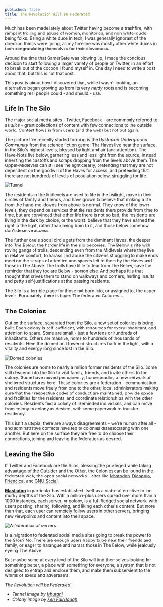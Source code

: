 ```yaml
---
published: false
title: The Revolution Will Be Federated
---
```

Much has been made lately about Twitter having become a trashfire, with rampant trolling and abuse of women, monitories, and non white-dude-being folks. Being a white dude in tech, I was generally ignorant of the direction things were going, as my timeline was mostly other white dudes in tech congratulating themselves for their cleverness.

Around the time that GamerGate was blowing up, I made the concious decision to start following a larger variety of people on Twitter, in an effort to break out of the cocoon I found myself in. One day I need to write a post about that, but this is not that post.

This post is about how I discovered that, while I wasn't looking, an alternative began growing up from its very *nerdy* roots and is becoming something real people could - and should - use.

## Life In The Silo

The major social media sites - Twitter, Facebook - are commonly referred to as *silos* - great collections of content with few connections to the outside world. Content flows in from users (and the web) but not out again.

The picture I've recently started forming is the *Dystopian Underground Community* from the science fiction genre: The Haves live near the surface, in the Silo's highest levels, blessed by light and air (and attention). The Have-Nots live below, garnering less and less light from the source, instead inheriting the castoffs and scraps dropping from the levels above them. The Upper-Midlevels can still see the light clearly, pretending that they are not dependent on the goodwill of the Haves for access, and pretending that there are not hundreds of levels of population below, struggling for life.

![Tunnel]({{site.baseurl}}/images/silo.jpg)

The residents in the Midlevels are used to life in the twilight, move in their circles of family and friends, and have grown to believe that making a life from the hand-me-downs from above is normal. They know of the lower levels, they depend on services that the residents there provide from time to time, but are convinced that either life there is not so bad, the residents are living in the dark by choice, or the worst: believe that they have earned the right to the light, rather than being born to it, and those below somehow don't deserve access.

The further one's social circle gets from the dominant Haves, the deeper into *The Below*, the harder life in the silo becomes. The Below is rife with roving gangs of trolls, descending even from the Midlevels where they live in relative comfort, to harass and abuse the citizens struggling to make ends meet on the scraps of attention and spaces left to them by the Haves and those in The Above. The trolls have little to fear from The Below, save the reminder that they too are Below - somon else. And perhaps it is that thought that drives them to stand on walkways and corners, hurling insults and petty self-justifications at the passing residents.

The Silo is a terrible place for those not born into, or assigned to, the upper levels. Fortunately, there is hope: The federated Colonies...

## The Colonies

Out on the surface, separated from the Silo, a new set of colonies is being built. Each colony is self-sufficient, with resources for every inhabitant, and attention to spare. Some are small - just a few tens or hundreds of inhabitants. Others are massive, home to hundreds of thousands of residents. Here the domed and towered structures bask in the light, with a vitality and energy long since lost in the Silo.

![Domed colonies]({{site.baseurl}}/images/ken-fairclough-ken-fairclough-microtech-lookfeel-concept-01-add-lighting.jpg)

The colonies are home to nearly a million former residents of the Silo. Some still descend into the Silo to visit family, friends, and invite others to the colony. Some have moved permanently, homesteading a new network of sheltered structures here. These colonies are a federation - communication and residents move freely from one to the other, local administrators making sure that their respective codes of conduct are maintained, provide space and facilities for the residents, and coordinate relationships with the other colonies. Residents find a colony of likeminded individuals, and can move from colony to colony as desired, with some paperwork to transfer residency.

This isn't a utopia; there are always disagreements - we're human after all - and adminstrative conflicts have led to colonies disassociating with one another. But here on the surface they are free to do choose their connections, joining and leaving the federation as desired.

## Leaving the Silo

If Twitter and Facebook are the Silos, blessing the privileged while taking advantage of the Outsider and the Other, the Colonies can be found in the federated web, the open social networks - sites like [Mastodon](https://joinmastodon.org), [Diaspora](https://joindiaspora.com/), [Friendica](http://friendi.ca/), and [GNU Social](https://www.gnu.io/social/).

**[Mastodon](https://joinmastodon.org)** in particular has established itself as a viable alternative to the murky depths of the Silo. With a million-plus users spread over more than a 1000 instances, each server, or colony, is a full-fledged social network, with users posting, sharing, following, and liking each other's content. But more than that, each user can remotely follow users in other servers, bringing new viewpoints and content into their space.

![A federation of servers]({{site.baseurl}}/images/mastodon-network.jpeg)

Is a migration to federated social media sites going to break the power fo the Silos? No. There are enough users happy to be near their friends and family, or eager to harangue and harass those in The Below, while jealously eyeing The Above.

But maybe some at every level of the Silo will find themselves looking for something better, a place with something for everyone, a system that is not designed to entrap and enclose them, and make them subservient to the whims of execs and advertisers.

*The Revolution will be Federated*.



- *Tunnel image by [Ishutani](http://ishutani.deviantart.com/art/Tunnel-365977590)*
- *Colony image by [Ken Fairclough](http://kenfairclough.blogspot.com/)*